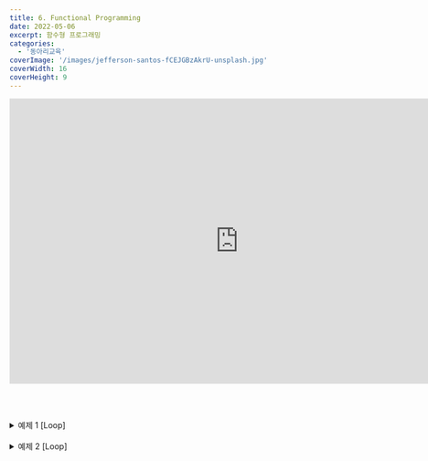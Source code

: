 ```yaml
---
title: 6. Functional Programming
date: 2022-05-06
excerpt: 함수형 프로그래밍
categories:
  - '동아리교육'
coverImage: '/images/jefferson-santos-fCEJGBzAkrU-unsplash.jpg'
coverWidth: 16
coverHeight: 9
---
```


<iframe width="800" height="500" src="https://www.youtube.com/embed/1jytWdelcs0" title="YouTube video player" frameborder="0" allow="accelerometer; autoplay; clipboard-write; encrypted-media; gyroscope; picture-in-picture" allowfullscreen></iframe>

<br><br>

<details markdown="1">
<summary>예제 1 [Loop]</summary>

100 이하의 자연수 중, 일의 자리가 3이 아닌 소수(prime number)를 출력하는 프로그램을 작성하시오.<br>

츨력 예시

```python
    2
    5
    7
    11
    17
    19
    29
    31
    37
    41
    47
    59
    61
    67
    71
    79
    89
    97
```

</details>

<br>

<details markdown="1">
<summary>예제 2 [Loop]</summary>

사용자로부터 자연수 n을 입력받아, 다음과 같이 오른쪽 대각선 행 아래의 요소가 모두 1인 n x n 삼각 행렬을 출력하는 프로그램을 작성하시오.<br>

입력 예시

```python
    5

    8
```

츨력 예시

```python
    0 0 0 0 1
    0 0 0 1 1
    0 0 1 1 1
    0 1 1 1 1
    1 1 1 1 1

    0 0 0 0 0 0 0 1
    0 0 0 0 0 0 1 1
    0 0 0 0 0 1 1 1
    0 0 0 0 1 1 1 1
    0 0 0 1 1 1 1 1
    0 0 1 1 1 1 1 1
    0 1 1 1 1 1 1 1
    1 1 1 1 1 1 1 1
```

</details>

<br>
